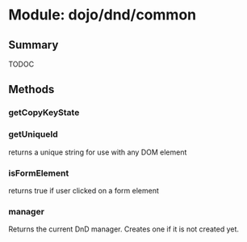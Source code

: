 # Module: dojo/dnd/common

## Summary

TODOC
## Methods

### getCopyKeyState


### getUniqueId
returns a unique string for use with any DOM element

### isFormElement
returns true if user clicked on a form element

### manager
Returns the current DnD manager.  Creates one if it is not created yet.

